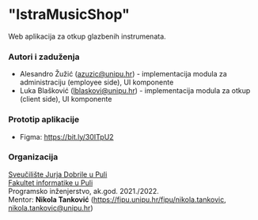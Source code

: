 # "IstraMusicShop"

Web aplikacija za otkup glazbenih instrumenata.

### Autori i zaduženja

-   Alesandro Žužić (azuzic@unipu.hr) - implementacija modula za administraciju (employee side), UI komponente
-   Luka Blašković (lblaskovi@unipu.hr) - implementacija modula za otkup (client side), UI komponente

### Prototip aplikacije
- Figma: https://bit.ly/30ITpU2

### Organizacija

[Sveučilište Jurja Dobrile u Puli](http://www.unipu.hr/)  
[Fakultet informatike u Puli](https://fipu.unipu.hr/)  
Programsko inženjerstvo, ak.god. 2021./2022.  
Mentor: **Nikola Tanković** (https://fipu.unipu.hr/fipu/nikola.tankovic, nikola.tankovic@unipu.hr)

